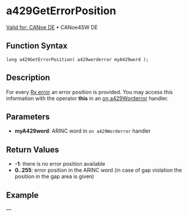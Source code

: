 # a429GetErrorPosition

[Valid for: CANoe DE](../../../Shared/FeatureAvailability.md) • CANoe4SW DE

## Function Syntax

```plaintext
long a429GetErrorPosition( a429worderror myA429word );
```

## Description

For every [Rx error](../CAPLfunctionsA429Selectors.md) an error position is provided. You may access this information with the operator **this** in an [on a429Worderror](../EventProcedures/CAPLfunctionA429OnA429WordError.md) handler.

## Parameters

- **myA429word**: ARINC word in `on a429Worderror` handler

## Return Values

- **-1**: there is no error position available
- **0..255**: error position in the ARINC word (in case of gap violation the position in the gap area is given)

## Example

—
